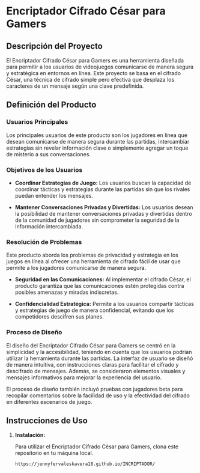 # Encriptador Cifrado César para Gamers

## Descripción del Proyecto

El Encriptador Cifrado César para Gamers es una herramienta diseñada para permitir a los usuarios de videojuegos comunicarse de manera segura y estratégica en entornos en línea. Este proyecto se basa en el cifrado César, una técnica de cifrado simple pero efectiva que desplaza los caracteres de un mensaje según una clave predefinida.

## Definición del Producto

### Usuarios Principales

Los principales usuarios de este producto son los jugadores en línea que desean comunicarse de manera segura durante las partidas, intercambiar estrategias sin revelar información clave o simplemente agregar un toque de misterio a sus conversaciones.

### Objetivos de los Usuarios

- **Coordinar Estrategias de Juego:** Los usuarios buscan la capacidad de coordinar tácticas y estrategias durante las partidas sin que los rivales puedan entender los mensajes.

- **Mantener Conversaciones Privadas y Divertidas:** Los usuarios desean la posibilidad de mantener conversaciones privadas y divertidas dentro de la comunidad de jugadores sin comprometer la seguridad de la información intercambiada.

### Resolución de Problemas

Este producto aborda los problemas de privacidad y estrategia en los juegos en línea al ofrecer una herramienta de cifrado fácil de usar que permite a los jugadores comunicarse de manera segura.

- **Seguridad en las Comunicaciones:** Al implementar el cifrado César, el producto garantiza que las comunicaciones estén protegidas contra posibles amenazas y miradas indiscretas.

- **Confidencialidad Estratégica:** Permite a los usuarios compartir tácticas y estrategias de juego de manera confidencial, evitando que los competidores descifren sus planes.

### Proceso de Diseño

El diseño del Encriptador Cifrado César para Gamers se centró en la simplicidad y la accesibilidad, teniendo en cuenta que los usuarios podrían utilizar la herramienta durante las partidas. La interfaz de usuario se diseñó de manera intuitiva, con instrucciones claras para facilitar el cifrado y descifrado de mensajes. Además, se consideraron elementos visuales y mensajes informativos para mejorar la experiencia del usuario.

El proceso de diseño también incluyó pruebas con jugadores beta para recopilar comentarios sobre la facilidad de uso y la efectividad del cifrado en diferentes escenarios de juego.

## Instrucciones de Uso

1. **Instalación:**

   Para utilizar el Encriptador Cifrado César para Gamers, clona este repositorio en tu máquina local.

   ```bash
   https://jennyfervaleskavera18.github.io/INCRIPTADOR/
